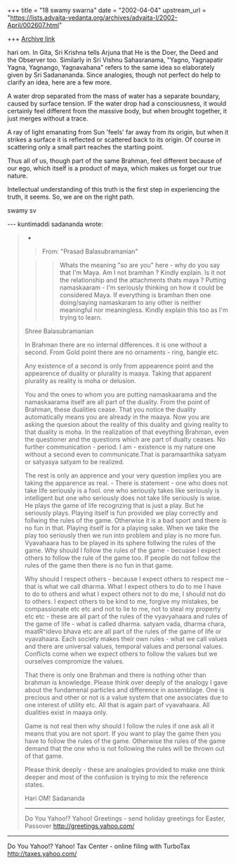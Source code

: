 +++
title = "18 swamy swarna"
date = "2002-04-04"
upstream_url = "https://lists.advaita-vedanta.org/archives/advaita-l/2002-April/002607.html"

+++
[Archive link](https://lists.advaita-vedanta.org/archives/advaita-l/2002-April/002607.html)

hari om. In Gita, Sri Krishna tells Arjuna that He is
the Doer, the Deed and the Observer too. Similarly in
Sri Vishnu Sahasranama, "Yagno, Yagnapatir Yagna,
Yagnango, Yagnavahana" refers to the same idea so
elaborately given by Sri Sadanananda. Since analogies,
though not perfect do help to clarify an idea, here
are a few more.

A water drop separated from the mass of water has a
separate boundary, caused by surface tension. IF the
water drop had a consciousness, it would certainly
feel different from the massive body, but when brought
together, it just merges without a trace.

A ray of light emanating from Sun 'feels' far away
from its origin, but when it strikes a surface it is
reflected or scattered back to its origin. Of course
in scattering only a small part reaches the starting
point.

Thus all of us, though part of the same Brahman, feel
different because of our ego, which itself is a
product of maya, which makes us forget our true
nature.

Intellectual understanding of this truth is the first
step in experiencing the truth, it seems. So, we are
on the right path.

swamy sv

--- kuntimaddi sadananda <kuntimaddisada at YAHOO.COM>
wrote:
> -
> > From: "Prasad Balasubramanian"
> <besprasad at LYCOS.COM>
>
> > > Whats the meaning  "so are you" here - why do
> you
> > say that
> > > I'm Maya. Am I not bramhan ?  Kindly explain.
> > > Is it not the relationship and the attachments
> > thats maya ?
> > > Putting namaskaaram - I'm seriously thinking on
> > how it could
> > > be considered Maya. If everything is bramhan
> then
> > one doing/saying
> > namaskaram
> > > to any other is neither meaningful nor
> > meaningless. Kindly explain this
> > > too as I'm trying to learn.
>
> Shree Balasubramanian
>
> In Brahman there are no internal differences. it is
> one without a second.  From Gold point there are no
> ornaments - ring, bangle etc.
>
> Any existence of a second is only from appearence
> point and the appearence of duality or plurality is
> maaya.  Taking that apparent plurality as reality is
> moha or delusion.
>
> You and the ones to whom you are putting
> namaskaarama
> and the namaskaarama itself are all part of the
> duality.  From the point of Brahman, these dualities
> cease.  That you notice the duality automatically
> means you are already in the maaya.  Now you are
> asking the quesion about the reality of this duality
> and giving reality to that duality is moha.  In the
> realization of that eveything Brahman, even the
> questioner and the questions which are part of
> dualty
> ceases. No further communication - period. I am -
> existence is my nature one without a second even to
> communicate.That is paramaarthika satyam or satyasya
> satyam to be realized.
>
> The rest is only an apprence and your very question
> implies you are taking the apparence as real.  -
> There
> is statement - one who does not take life seriously
> is
> a fool.  one who seriously takes like seriously is
> intelligent but one who seriously does not take life
> seriously is wise.  He plays  the game of life
> recognzing that is just a play. But he seriously
> plays.  Playing itself is fun provided we play
> correctly and follwing the rules of the game.
> Otherwise it is a bad sport and there is no fun in
> that.  Playing itself is for a playing sake.  When
> we
> take the play too seriously then we run into problem
> and play is no more fun.  Vyavahaara has to be
> played
> in its sphere follwing the rules of the game. Why
> should I follow the rules of the game - becuase I
> expect others to follow the rule of the game too. If
> people do not follow the rules of the game then
> there
> is no fun in that game.
>
>  Why should I respect others - because I expect
> others
> to respect me - that is what we call dharma.  What I
> expect others to do to me I have to do to others and
> what I expect others not to do me, I should not do
> to
> others.  I expect others to be kind to me, forgive
> my
> mistakes, be compassionate etc etc and not to lie to
> me, not to steal my property etc etc - these are all
> part of the rules of the vyavyahaara and rules of
> the
> game of life - what is called dharma. satyam vada,
> dharma chara, maatR^idevo bhava etc are all part of
> the rules of the game of life or vyavahaara. Each
> society makes their own rules - what we call values
> and there are universal values, temporal values and
> personal values.  Conflicts come when we expect
> others
> to follow the values but we ourselves compromize the
> values.
>
> That there is only one Brahman and there is nothing
> other than brahman is knowledge.  Please think over
> deeply of the analogy I gave about the fundamenal
> particles and difference in assemblage.  One is
> precious and other or not is a value system that one
> associates due to one interest of utility etc.  All
> that is again part of vyavahaara.  All dualities
> exist
> in maaya only.
>
> Game is not real then why should I follow the rules
> if
> one ask all it means that you are not sport. If you
> want to play the game then you have to follow the
> rules of the game. Otherwise the rules of the game
> demand that the one who is not following the rules
> will be thrown out of that game.
>
> Please think deeply - these are analogies provided
> to
> make one think deeper and most of the confusion is
> trying to mix the reference states.
>
>
> Hari OM!
> Sadananda
>
>
>
>
> __________________________________________________
> Do You Yahoo!?
> Yahoo! Greetings - send holiday greetings for
> Easter, Passover
> http://greetings.yahoo.com/


__________________________________________________
Do You Yahoo!?
Yahoo! Tax Center - online filing with TurboTax
http://taxes.yahoo.com/

